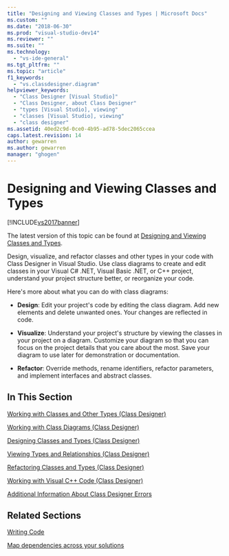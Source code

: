 ```yaml
---
title: "Designing and Viewing Classes and Types | Microsoft Docs"
ms.custom: ""
ms.date: "2018-06-30"
ms.prod: "visual-studio-dev14"
ms.reviewer: ""
ms.suite: ""
ms.technology: 
  - "vs-ide-general"
ms.tgt_pltfrm: ""
ms.topic: "article"
f1_keywords: 
  - "vs.classdesigner.diagram"
helpviewer_keywords: 
  - "Class Designer [Visual Studio]"
  - "Class Designer, about Class Designer"
  - "types [Visual Studio], viewing"
  - "classes [Visual Studio], viewing"
  - "class designer"
ms.assetid: 40ed2c9d-0ce0-4b95-ad78-5dec2065ccea
caps.latest.revision: 14
author: gewarren
ms.author: gewarren
manager: "ghogen"
---
```

# Designing and Viewing Classes and Types
[!INCLUDE[vs2017banner](../includes/vs2017banner.md)]

The latest version of this topic can be found at [Designing and Viewing Classes and Types](https://docs.microsoft.com/visualstudio/ide/designing-and-viewing-classes-and-types).  
  
Design, visualize, and refactor classes and other types in your code with Class Designer in Visual Studio. Use class diagrams to create and edit classes in your Visual C# .NET, Visual Basic .NET, or C++ project, understand your project structure better, or reorganize your code.  
  
 Here's more about what you can do with class diagrams:  
  
-   **Design**: Edit your project's code by editing the class diagram. Add new elements and delete unwanted ones. Your changes are reflected in code.  
  
-   **Visualize**: Understand your project's structure by viewing the classes in your project on a diagram. Customize your diagram so that you can focus on the project details that you care about the most. Save your diagram to use later for demonstration or documentation.  
  
-   **Refactor**: Override methods, rename identifiers, refactor parameters, and implement interfaces and abstract classes.  
  
## In This Section  
 [Working with Classes and Other Types (Class Designer)](../ide/working-with-classes-and-other-types-class-designer.md)  
  
 [Working with Class Diagrams (Class Designer)](../ide/working-with-class-diagrams-class-designer.md)  
  
 [Designing Classes and Types (Class Designer)](../ide/designing-classes-and-types-class-designer.md)  
  
 [Viewing Types and Relationships (Class Designer)](../ide/viewing-types-and-relationships-class-designer.md)  
  
 [Refactoring Classes and Types (Class Designer)](../ide/refactoring-classes-and-types-class-designer.md)  
  
 [Working with Visual C++ Code (Class Designer)](../ide/working-with-visual-cpp-code-class-designer.md)  
  
 [Additional Information About Class Designer Errors](../ide/additional-information-about-class-designer-errors.md)  
  
## Related Sections  
 [Writing Code](../ide/writing-code-in-the-code-and-text-editor.md)  
  
 [Map dependencies across your solutions](../modeling/map-dependencies-across-your-solutions.md)



